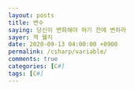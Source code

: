 ```yaml
---
layout: posts
title: 변수
saying: 당신이 변화해야 하기 전에 변하라
sayer: 잭 웰치
date: 2020-09-13 04:00:00 +0900
permalink: /csharp/variable/
comments: true
categories: [C#]
tags: [C#]
---
```


